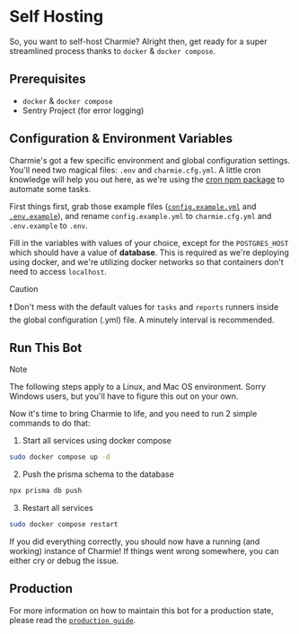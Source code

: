 # Self Hosting

So, you want to self-host Charmie? Alright then, get ready for a super streamlined process thanks to `docker` & `docker compose`.

## Prerequisites

- `docker` & `docker compose`
- Sentry Project (for error logging)

## Configuration & Environment Variables

Charmie's got a few specific environment and global configuration settings. You'll need two magical files: `.env` and `charmie.cfg.yml`. A little cron knowledge will help you out here, as we're using the [cron npm package](https://www.npmjs.com/package/cron) to automate some tasks.

First things first, grab those example files ([`config.example.yml`](/config.example.yml) and [`.env.example`](/.env.example)), and rename `config.example.yml` to `charmie.cfg.yml` and `.env.example` to `.env`.

Fill in the variables with values of your choice, except for the `POSTGRES_HOST` which should have a value of **database**. This is required as we're deploying using docker, and we're utilizing docker networks so that containers don't need to access `localhost`.

> [!CAUTION]
> ❗ Don't mess with the default values for `tasks` and `reports` runners inside the global configuration (.yml) file. A minutely interval is recommended.

## Run This Bot

> [!NOTE]
> The following steps apply to a Linux, and Mac OS environment. Sorry Windows users, but you'll have to figure this out on your own.

Now it's time to bring Charmie to life, and you need to run 2 simple commands to do that:

1. Start all services using docker compose

```bash
sudo docker compose up -d
```

2. Push the prisma schema to the database

```bash
npx prisma db push
```

3. Restart all services

```bash
sudo docker compose restart
```

If you did everything correctly, you should now have a running (and working) instance of Charmie!
If things went wrong somewhere, you can either cry or debug the issue.

## Production

For more information on how to maintain this bot for a production state, please read the [`production guide`](/documentation/Production.md).
